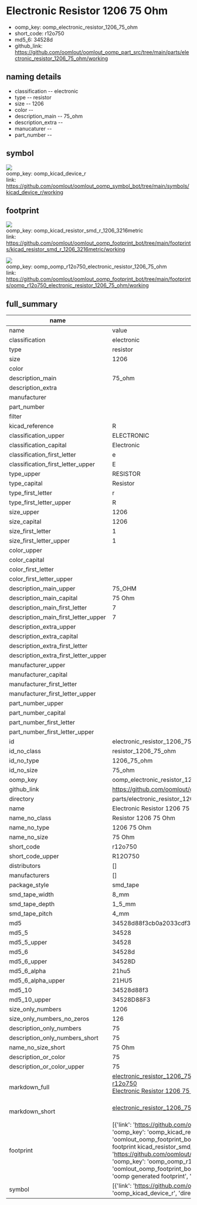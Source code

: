 # Electronic Resistor 1206 75 Ohm

  
* oomp_key: oomp_electronic_resistor_1206_75_ohm 
* short_code: r12o750
* md5_6: 34528d  
* github_link: https://github.com/oomlout/oomlout_oomp_part_src/tree/main/parts/electronic_resistor_1206_75_ohm/working  
## naming details
* classification -- electronic
* type -- resistor
* size -- 1206
* color -- 
* description_main -- 75_ohm
* description_extra -- 
* manucaturer -- 
* part_number -- 



## symbol

![](symbol/{index}/working/working_600.png)  
oomp_key: oomp_kicad_device_r  
link: https://github.com/oomlout/oomlout_oomp_symbol_bot/tree/main/symbols/kicad_device_r/working  

## footprint

![](footprint/{index}/working/working_600.png)  
oomp_key: oomp_kicad_resistor_smd_r_1206_3216metric  
link: https://github.com/oomlout/oomlout_oomp_footprint_bot/tree/main/footprints/kicad_resistor_smd_r_1206_3216metric/working  

![](footprint/{index}/working/working_600.png)  
oomp_key: oomp_oomp_r12o750_electronic_resistor_1206_75_ohm  
link: https://github.com/oomlout/oomlout_oomp_footprint_bot/tree/main/footprints/oomp_r12o750_electronic_resistor_1206_75_ohm/working  

## full_summary
| name | value | 
| --- | --- | 
| name | value | 
| classification | electronic | 
| type | resistor | 
| size | 1206 | 
| color |  | 
| description_main | 75_ohm | 
| description_extra |  | 
| manufacturer |  | 
| part_number |  | 
| filter |  | 
| kicad_reference | R | 
| classification_upper | ELECTRONIC | 
| classification_capital | Electronic | 
| classification_first_letter | e | 
| classification_first_letter_upper | E | 
| type_upper | RESISTOR | 
| type_capital | Resistor | 
| type_first_letter | r | 
| type_first_letter_upper | R | 
| size_upper | 1206 | 
| size_capital | 1206 | 
| size_first_letter | 1 | 
| size_first_letter_upper | 1 | 
| color_upper |  | 
| color_capital |  | 
| color_first_letter |  | 
| color_first_letter_upper |  | 
| description_main_upper | 75_OHM | 
| description_main_capital | 75 Ohm | 
| description_main_first_letter | 7 | 
| description_main_first_letter_upper | 7 | 
| description_extra_upper |  | 
| description_extra_capital |  | 
| description_extra_first_letter |  | 
| description_extra_first_letter_upper |  | 
| manufacturer_upper |  | 
| manufacturer_capital |  | 
| manufacturer_first_letter |  | 
| manufacturer_first_letter_upper |  | 
| part_number_upper |  | 
| part_number_capital |  | 
| part_number_first_letter |  | 
| part_number_first_letter_upper |  | 
| id | electronic_resistor_1206_75_ohm | 
| id_no_class | resistor_1206_75_ohm | 
| id_no_type | 1206_75_ohm | 
| id_no_size | 75_ohm | 
| oomp_key | oomp_electronic_resistor_1206_75_ohm | 
| github_link | https://github.com/oomlout/oomlout_oomp_part_src/tree/main/parts/electronic_resistor_1206_75_ohm/working | 
| directory | parts/electronic_resistor_1206_75_ohm | 
| name | Electronic Resistor 1206 75 Ohm | 
| name_no_class | Resistor 1206 75 Ohm | 
| name_no_type | 1206 75 Ohm | 
| name_no_size | 75 Ohm | 
| short_code | r12o750 | 
| short_code_upper | R12O750 | 
| distributors | [] | 
| manufacturers | [] | 
| package_style | smd_tape | 
| smd_tape_width | 8_mm | 
| smd_tape_depth | 1_5_mm | 
| smd_tape_pitch | 4_mm | 
| md5 | 34528d88f3cb0a2033cdf357b28a9a8d | 
| md5_5 | 34528 | 
| md5_5_upper | 34528 | 
| md5_6 | 34528d | 
| md5_6_upper | 34528D | 
| md5_6_alpha | 21hu5 | 
| md5_6_alpha_upper | 21HU5 | 
| md5_10 | 34528d88f3 | 
| md5_10_upper | 34528D88F3 | 
| size_only_numbers | 1206 | 
| size_only_numbers_no_zeros | 126 | 
| description_only_numbers | 75 | 
| description_only_numbers_short | 75 | 
| name_no_size_short | 75 Ohm | 
| description_or_color | 75 | 
| description_or_color_upper | 75 | 
| markdown_full | [electronic_resistor_1206_75_ohm](https://github.com/oomlout/oomlout_oomp_part_src/tree/main/parts/electronic_resistor_1206_75_ohm/working)<br>[r12o750](https://github.com/oomlout/oomlout_oomp_part_src/tree/main/parts/electronic_resistor_1206_75_ohm/working)<br>[Electronic Resistor 1206 75 Ohm](https://github.com/oomlout/oomlout_oomp_part_src/tree/main/parts/electronic_resistor_1206_75_ohm/working)<br><br> | 
| markdown_short | [electronic_resistor_1206_75_ohm](https://github.com/oomlout/oomlout_oomp_part_src/tree/main/parts/electronic_resistor_1206_75_ohm/working)<br><br> | 
| footprint | [{'link': 'https://github.com/oomlout/oomlout_oomp_footprint_bot/tree/main/foootprntss/kicad_resistor_smd_r_1206_3216metric', 'oomp_key': 'oomp_kicad_resistor_smd_r_1206_3216metric', 'directory': 'oomlout_oomp_footprint_bot/footprints/kicad_resistor_smd_r_1206_3216metric//working/working.kicad_mod', 'note': 'source footprint kicad_resistor_smd_r_1206_3216metric', 'index': 0}, {'link': 'https://github.com/oomlout/oomlout_oomp_footprint_bot/tree/main/foootprntss/oomp_r12o750_electronic_resistor_1206_75_ohm', 'oomp_key': 'oomp_oomp_r12o750_electronic_resistor_1206_75_ohm', 'directory': 'oomlout_oomp_footprint_bot/footprints/oomp_r12o750_electronic_resistor_1206_75_ohm//working/working.kicad_mod', 'note': 'oomp generated footprint', 'index': 1}] | 
| symbol | [{'link': 'https://github.com/oomlout/oomlout_oomp_symbol_bot/tree/main/symbols/kicad_device_r', 'oomp_key': 'oomp_kicad_device_r', 'directory': 'oomlout_oomp_symbol_bot/symbols/kicad_device_r//working/working.kicad_sym', 'index': 0}] | 
